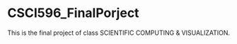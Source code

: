 # CSCI596_FinalPorject
This is the final project of class SCIENTIFIC COMPUTING &amp; VISUALIZATION.
